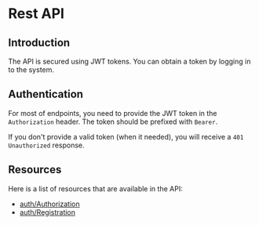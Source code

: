 # Rest API

## Introduction

The API is secured using JWT tokens. You can obtain a token by logging in to the system.

## Authentication

For most of endpoints, you need to provide the JWT token in the `Authorization` header. The token should be prefixed with `Bearer`.

If you don't provide a valid token (when it needed), you will receive a `401 Unauthorized` response.

## Resources

Here is a list of resources that are available in the API:

- [auth/Authorization](resources/auth/authorization.md)
- [auth/Registration](resources/auth/registration.md)